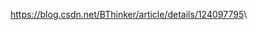 <!--
 * @Author: guanjiajun www.guanjiajun@ewake.com
 * @Date: 2023-06-29 11:05:21
 * @LastEditors: guanjiajun www.guanjiajun@ewake.com
 * @LastEditTime: 2023-06-30 11:01:23
 * @FilePath: \studys\programming\git\gitlab本地搭建.md
 * @Description: 这是默认设置,请设置`customMade`, 打开koroFileHeader查看配置 进行设置: https://github.com/OBKoro1/koro1FileHeader/wiki/%E9%85%8D%E7%BD%AE
-->
<https://blog.csdn.net/BThinker/article/details/124097795>\
